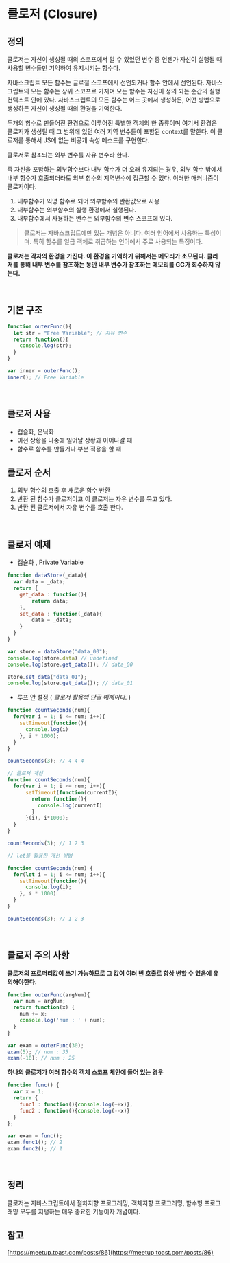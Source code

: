 # 클로저 (Closure)

## 정의

클로저는 자신이 생성될 때의 스코프에서 알 수 있었던 변수 중 언젠가 자신이 실행될 때 사용할 변수들만 기억하여 유지시키는 함수다.

자바스크립트 모든 함수는 글로절 스코프에서 선언되거나 함수 안에서 선언된다. 자바스크립트의 모든 함수는 상위 스코프르 가지며 모든 함수는 자신이 정의 되는 순간의 실행 컨텍스트 안에 있다. 자바스크립트의 모든 함수는 어느 곳에서 생성하든, 어떤 방법으로 생성하든 자신이 생성될 때의 환경을 기억한다.

두개의 함수로 만들어진 환경으로 이루어진 특별한 객체의 한 종류이며 여기서 환경은 클로저가 생성될 때 그 범위에 있던 여러 지역 변수들이 포함된 context를 말한다. 이 클로저를 통해서 JS에 없는 비공개 속성 메소드를 구현한다.

클로저로 참조되는 외부 변수를 자유 변수라 한다.

즉 자신을 포함하는 외부함수보다 내부 함수가 더 오래 유지되는 경우, 외부 함수 밖에서 내부 함수가 호출되더라도 외부 함수의 지역변수에 접근할 수 있다. 이러한 매커니즘이 클로저이다.


1. 내부함수가 익명 함수로 되어 외부함수의 반환값으로 사용
2. 내부함수는 외부함수의 실행 환경에서 실행된다.
3. 내부함수에서 사용하는 변수는 외부함수의 변수 스코프에 있다.

> 클로저는 자바스크립트에만 있는 개념은 아니다. 여러 언어에서 사용하는 특성이며. 특히 함수를 일급 객체로 취급하는 언어에서 주로 사용되는 특징이다.

**클로저는 각자의 환경을 가진다. 이 환경을 기억하기 위해서는 메모리가 소모된다. 클러저를 통해 내부 변수를 참조하는 동안 내부 변수가 참조하는 메모리를 GC가 회수하지 않는다.**

<br/>

## 기본 구조

```javascript
function outerFunc(){
  let str = "Free Variable"; // 자유 변수
  return function(){
    console.log(str);
  }  
}

var inner = outerFunc();
inner(); // Free Variable
```
<br/>

## 클로저 사용 

- 캡슐화, 은닉화
- 이전 상황을 나중에 일어날 상황과 이어나갈 때
- 함수로 함수를 만들거나 부분 적용을 할 때

## 클로저 순서

1. 외부 함수의 호출 후 새로운 함수 반환
2. 반환 된 함수가 클로저이고 이 클로저는 자유 변수를 묶고 있다.
3. 반환 된 클로저에서 자유 변수를 호출 한다.

<br/>

## 클로저 예제

- 캡슐화 , Private Variable

``` javascript
function dataStore(_data){
  var data = _data;
  return {
    get_data : function(){
        return data;
    },
    set_data : function(_data){
        data = _data;
    }
  }  
}

var store = dataStore("data_00");
console.log(store.data) // undefined
console.log(store.get_data()); // data_00

store.set_data("data_01");
console.log(store.get_data()); // data_01
```

- 루프 안 설정 ( *클로저 활용의 단골 예제이다*. ) 

```javascript
function countSeconds(num){
  for(var i = 1; i <= num; i++){
    setTimeout(function(){
      console.log(i)
    }, i * 1000);
  }
}

countSeconds(3); // 4 4 4

// 클로저 개선
function countSeconds(num){
  for(var i = 1; i <= num; i++){
      setTimeout(function(currentI){
        return function(){ 
          console.log(currentI)
        }
      }(i), i*1000);
  }
}

countSeconds(3); // 1 2 3

// let을 활용한 개선 방법

function countSeconds(num) {
  for(let i = 1; i <= num; i++){
    setTimeout(function(){
      console.log(i);
    }, i * 1000)
  }
}

countSeconds(3); // 1 2 3
```

<br/>

## 클로저 주의 사항

**클로저의 프로퍼티값이 쓰기 가능하므로 그 값이 여러 번 호출로 항상 변할 수 있음에 유의해야한다.**

```javascript
function outerFunc(argNum){
  var num = argNum;
  return function(x) {
    num += x;
    console.log('num : ' + num);
  }
}

var exam = outerFunc(30);
exam(5); // num : 35
exam(-10); // num : 25
```

**하나의 클로저가 여러 함수의 객체 스코프 체인에 들어 있는 경우**

```javascript
function func() {
  var x = 1;
  return {
    func1 : function(){console.log(++x)},
    func2 : function(){console.log(--x)}
  }
};

var exam = func();
exam.func1(); // 2
exam.func2(); // 1
```

<br/>

## 정리

클로저는 자바스크립트에서 절차지향 프로그래밍, 객체지향 프로그래밍, 함수형 프로그래밍 모두를 지탱하는 매우 중요한 기능이자 개념이다.


## 참고

[https://meetup.toast.com/posts/86](https://meetup.toast.com/posts/86)
